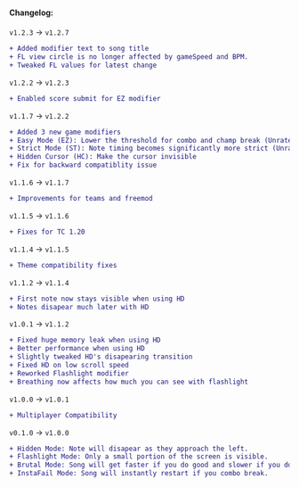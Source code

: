 #### Changelog:

`v1.2.3` -> `v1.2.7`

```diff
+ Added modifier text to song title
+ FL view circle is no longer affected by gameSpeed and BPM.
+ Tweaked FL values for latest change
```

`v1.2.2` -> `v1.2.3`

```diff
+ Enabled score submit for EZ modifier
```

`v1.1.7` -> `v1.2.2`

```diff
+ Added 3 new game modifiers
+ Easy Mode (EZ): Lower the threshold for combo and champ break (Unrated)
+ Strict Mode (ST): Note timing becomes significantly more strict (Unrated)
+ Hidden Cursor (HC): Make the cursor invisible
+ Fix for backward compatiblity issue
```

`v1.1.6` -> `v1.1.7`

```diff
+ Improvements for teams and freemod
```

`v1.1.5` -> `v1.1.6`

```diff
+ Fixes for TC 1.20
```

`v1.1.4` -> `v1.1.5`

```diff
+ Theme compatibility fixes
```

`v1.1.2` -> `v1.1.4`

```diff
+ First note now stays visible when using HD
+ Notes disapear much later with HD
```

`v1.0.1` -> `v1.1.2`

```diff
+ Fixed huge memory leak when using HD
+ Better performance when using HD
+ Slightly tweaked HD's disapearing transition
+ Fixed HD on low scroll speed
+ Reworked Flashlight modifier
+ Breathing now affects how much you can see with flashlight
```

`v1.0.0` -> `v1.0.1`

```diff
+ Multiplayer Compatibility
```

`v0.1.0` -> `v1.0.0`

```diff
+ Hidden Mode: Note will disapear as they approach the left.
+ Flashlight Mode: Only a small portion of the screen is visible.
+ Brutal Mode: Song will get faster if you do good and slower if you do bad.
+ InstaFail Mode: Song will instantly restart if you combo break.
```
